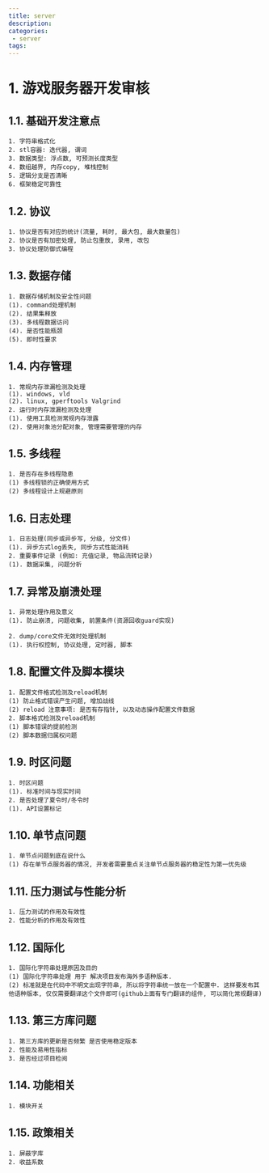 ```yaml
---
title: server
description:
categories:
 - server
tags:
---
```


# 1. 游戏服务器开发审核

## 1.1. 基础开发注意点
```
1. 字符串格式化
2. stl容器: 迭代器, 谓词
3. 数据类型: 浮点数, 可预测长度类型
4. 数组越界, 内存copy, 堆栈控制
5. 逻辑分支是否清晰
6. 框架稳定可靠性
```

## 1.2. 协议
```
1. 协议是否有对应的统计(流量, 耗时, 最大包, 最大数量包)
2. 协议是否有加密处理, 防止包重放, 录用, 改包
3. 协议处理防御式编程
```

## 1.3. 数据存储
```
1. 数据存储机制及安全性问题
(1). command处理机制
(2). 结果集释放
(3). 多线程数据访问
(4). 是否性能瓶颈
(5). 即时性要求
```

## 1.4. 内存管理
```
1. 常规内存泄漏检测及处理
(1). windows, vld
(2). linux, gperftools Valgrind
2. 运行时内存泄漏检测及处理
(1). 使用工具检测常规内存泄露
(2). 使用对象池分配对象, 管理需要管理的内存
```

## 1.5. 多线程
```
1. 是否存在多线程隐患
(1) 多线程锁的正确使用方式
(2) 多线程设计上规避原则
```

## 1.6. 日志处理
```
1. 日志处理(同步或异步写, 分级, 分文件)
(1). 异步方式log丢失, 同步方式性能消耗
2. 重要事件记录 (例如: 充值记录, 物品流转记录)
(1). 数据采集, 问题分析
```

## 1.7. 异常及崩溃处理
```
1. 异常处理作用及意义
(1). 防止崩溃, 问题收集, 前置条件(资源回收guard实现)

2. dump/core文件无效时处理机制
(1). 执行权控制, 协议处理, 定时器, 脚本 
```

## 1.8. 配置文件及脚本模块
```
1. 配置文件格式检测及reload机制
(1) 防止格式错误产生问题, 增加战线
(2) reload 注意事项: 是否有存指针, 以及动态操作配置文件数据
2. 脚本格式检测及reload机制
(1) 脚本错误的提前检测
(2) 脚本数据归属权问题
```

## 1.9. 时区问题
```
1. 时区问题
(1). 标准时间与现实时间
2. 是否处理了夏令时/冬令时
(1). API设置标记
```

## 1.10. 单节点问题
```
1. 单节点问题到底在说什么
(1) 存在单节点服务器的情况, 开发者需要重点关注单节点服务器的稳定性为第一优先级
```

## 1.11. 压力测试与性能分析
```
1. 压力测试的作用及有效性
2. 性能分析的作用及有效性
```

## 1.12. 国际化
```
1. 国际化字符串处理原因及目的
(1) 国际化字符串处理 用于 解决项目发布海外多语种版本. 
(2) 标准就是在代码中不明文出现字符串, 所以将字符串统一放在一个配置中. 这样要发布其他语种版本, 仅仅需要翻译这个文件即可(github上面有专门翻译的组件, 可以简化常规翻译)
```

## 1.13. 第三方库问题
```
1. 第三方库的更新是否频繁 是否使用稳定版本
2. 性能及易用性指标
3. 是否经过项目检阅
```

## 1.14. 功能相关
```
1. 模块开关
```

## 1.15. 政策相关
```
1. 屏蔽字库
2. 收益系数
```